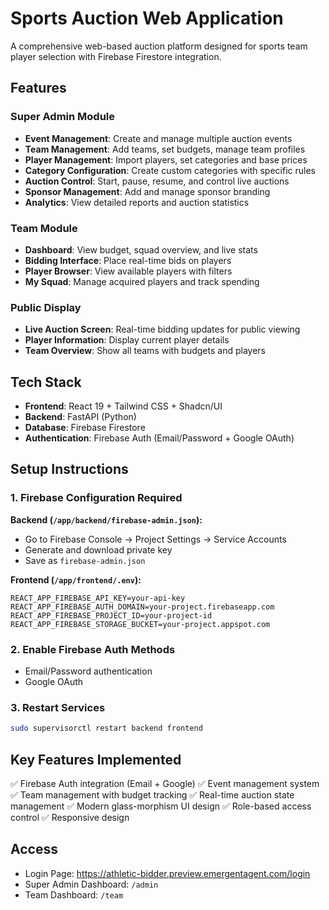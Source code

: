 # Sports Auction Web Application

A comprehensive web-based auction platform designed for sports team player selection with Firebase Firestore integration.

## Features

### Super Admin Module
- **Event Management**: Create and manage multiple auction events
- **Team Management**: Add teams, set budgets, manage team profiles
- **Player Management**: Import players, set categories and base prices
- **Category Configuration**: Create custom categories with specific rules
- **Auction Control**: Start, pause, resume, and control live auctions
- **Sponsor Management**: Add and manage sponsor branding
- **Analytics**: View detailed reports and auction statistics

### Team Module
- **Dashboard**: View budget, squad overview, and live stats
- **Bidding Interface**: Place real-time bids on players
- **Player Browser**: View available players with filters
- **My Squad**: Manage acquired players and track spending

### Public Display
- **Live Auction Screen**: Real-time bidding updates for public viewing
- **Player Information**: Display current player details
- **Team Overview**: Show all teams with budgets and players

## Tech Stack
- **Frontend**: React 19 + Tailwind CSS + Shadcn/UI
- **Backend**: FastAPI (Python) 
- **Database**: Firebase Firestore
- **Authentication**: Firebase Auth (Email/Password + Google OAuth)

## Setup Instructions

### 1. Firebase Configuration Required

**Backend (`/app/backend/firebase-admin.json`):**
- Go to Firebase Console → Project Settings → Service Accounts
- Generate and download private key
- Save as `firebase-admin.json`

**Frontend (`/app/frontend/.env`):**
```env
REACT_APP_FIREBASE_API_KEY=your-api-key
REACT_APP_FIREBASE_AUTH_DOMAIN=your-project.firebaseapp.com
REACT_APP_FIREBASE_PROJECT_ID=your-project-id
REACT_APP_FIREBASE_STORAGE_BUCKET=your-project.appspot.com
```

### 2. Enable Firebase Auth Methods
- Email/Password authentication
- Google OAuth

### 3. Restart Services
```bash
sudo supervisorctl restart backend frontend
```

## Key Features Implemented
✅ Firebase Auth integration (Email + Google)
✅ Event management system
✅ Team management with budget tracking
✅ Real-time auction state management
✅ Modern glass-morphism UI design
✅ Role-based access control
✅ Responsive design

## Access
- Login Page: https://athletic-bidder.preview.emergentagent.com/login
- Super Admin Dashboard: `/admin`
- Team Dashboard: `/team`
